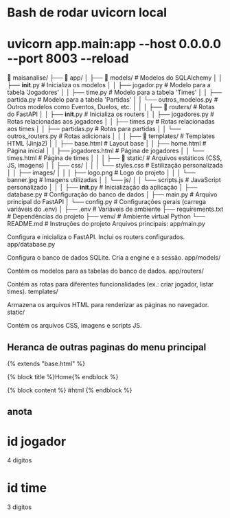 # Bash de rodar uvicorn local


# uvicorn app.main:app --host 0.0.0.0 --port 8003 --reload

📁 maisanalise/
├── 📁 app/
│ ├── 📁 models/ # Modelos do SQLAlchemy
│ │ ├── **init**.py # Inicializa os modelos
│ │ ├── jogador.py # Modelo para a tabela 'Jogadores'
│ │ ├── time.py # Modelo para a tabela 'Times'
│ │ ├── partida.py # Modelo para a tabela 'Partidas'
│ │ └── outros_modelos.py # Outros modelos como Eventos, Duelos, etc.
│ │
│ ├── 📁 routers/ # Rotas do FastAPI
│ │ ├── **init**.py # Inicializa os routers
│ │ ├── jogadores.py # Rotas relacionadas aos jogadores
│ │ ├── times.py # Rotas relacionadas aos times
│ │ ├── partidas.py # Rotas para partidas
│ │ └── outros_routers.py # Rotas adicionais
│ │
│ ├── 📁 templates/ # Templates HTML (Jinja2)
│ │ ├── base.html # Layout base
│ │ ├── home.html # Página inicial
│ │ ├── jogadores.html # Página de jogadores
│ │ └── times.html # Página de times
│ │
│ ├── 📁 static/ # Arquivos estáticos (CSS, JS, imagens)
│ │ ├── css/
│ │ │ └── styles.css # Estilização personalizada
│ │ ├── images/
│ │ │ ├── logo.png # Logo do projeto
│ │ │ └── banner.jpg # Imagens utilizadas
│ │ └── js/
│ │ └── scripts.js # JavaScript personalizado
│ │
│ ├── **init**.py # Inicialização da aplicação
│ ├── database.py # Configuração do banco de dados
│ ├── main.py # Arquivo principal do FastAPI
│ └── config.py # Configurações gerais (carrega variáveis do .env)
│
├── .env # Variáveis de ambiente
├── requirements.txt # Dependências do projeto
├── venv/ # Ambiente virtual Python
└── README.md # Instruções do projeto
Arquivos principais:
app/main.py

Configura e inicializa o FastAPI.
Inclui os routers configurados.
app/database.py

Configura o banco de dados SQLite.
Cria a engine e a sessão.
app/models/

Contém os modelos para as tabelas do banco de dados.
app/routers/

Contém as rotas para diferentes funcionalidades (ex.: criar jogador, listar times).
templates/

Armazena os arquivos HTML para renderizar as páginas no navegador.
static/

Contém os arquivos CSS, imagens e scripts JS.



## Heranca de outras paginas do menu principal

{% extends "base.html" %}

{% block title %}Home{% endblock %}

{% block content %}
#html
{% endblock %}

## anota

# id jogador
 4 digitos
# id time
 3 digitos
